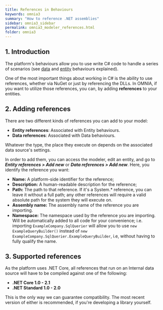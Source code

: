 ```yaml
---
title: References in Behaviours
keywords: omnia3
summary: "How to reference .NET assemblies"
sidebar: omnia3_sidebar
permalink: omnia3_modeler_references.html
folder: omnia3
---
```



## 1. Introduction

The platform's behaviours allow you to use write C# code to handle a series of scenarios (see [data](omnia3_modeler_datasources.html) and [entity](omnia3_modeler_behaviours.html) behaviours explained).

One of the most important things about working in C# is the ability to use references, whether via NuGet or just by referencing the DLLs. In OMNIA, if you want to utilize those references, you can, by adding **references** to your entities.

## 2. Adding references

There are two different kinds of references you can add to your model:
- **Entity references**: Associated with Entity behaviours. 
- **Data references**: Associated with Data behaviours. 

Whatever the type, the place they execute on depends on the associated data source's settings.

In order to add them, you can access the modeler, edit an entity, and go to ***Entity references > Add new*** or ***Data references > Add new***. Here, you identify the reference you want:
- **Name:** A platform-side identifier for the reference;
- **Description:** A human-readable description for the reference;
- **Path:** The path to that reference. If it's a System.* reference, you can leave it without a full path; any other references will require a valid absolute path for the system they will execute on.
- **Assembly name:** The assembly name of the reference you are importing.
- **Namespace:** The namespace used by the reference you are importing. Will be automatically added to all code for your convenience; i.e. importing ```ExampleCompany.SqlQuerier``` will allow you to use ```new ExampleQueryBuilder()``` instead of ```new ExampleCompany.SqlQuerier.ExampleQueryBuilder```, i.e, without having to fully qualify the name.

## 3. Supported references

As the platform uses .NET Core, all references that run on an Internal data source will have to be compiled against one of the following:
- **.NET Core 1.0 - 2.1**
- **.NET Standard 1.0 - 2.0**

This is the only way we can guarantee compatibility. The most recent version of either is recommended, if you're developing a library yourself.
